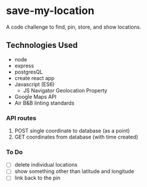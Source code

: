 # save-my-location
A code challenge to find, pin, store, and show locations.

## Technologies Used
- node 
- express
- postgresQL
- create react app
- Javascript (ES6)
  - JS Navigator Geolocation Property
- Google Maps API
- Air B&B linting standards

### API routes
 1) POST single coordinate to database (as a point)
 1) GET coordinates from database (with time created)
 
### To Do
- [ ] delete individual locations
- [ ] show something other than latitude and longitude
- [ ] link back to the pin
